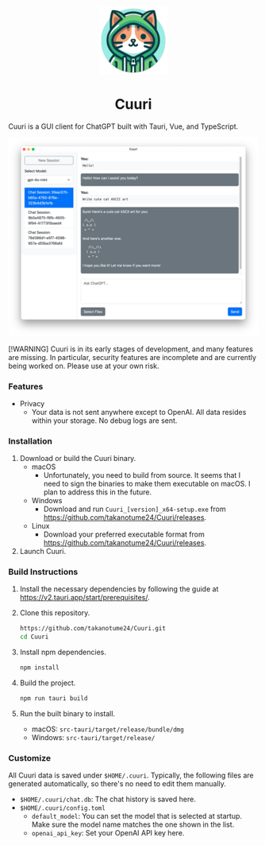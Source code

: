 <p align="center">
    <img src=https://github.com/takanotume24/cuuri/blob/master/src-tauri/icons/Square284x284Logo.png?raw=true width=138/>
</p>
<h1 align="center">Cuuri</h1>

Cuuri is a GUI client for ChatGPT built with Tauri, Vue, and TypeScript.

![Screenshot](./public/screenshot.png)

[!WARNING]
Cuuri is in its early stages of development, and many features are missing. In particular, security features are incomplete and are currently being worked on. Please use at your own risk.

### Features

- Privacy
  - Your data is not sent anywhere except to OpenAI. All data resides within your storage. No debug logs are sent.

### Installation

1. Download or build the Cuuri binary.
   - macOS
     - Unfortunately, you need to build from source. It seems that I need to sign the binaries to make them executable on macOS. I plan to address this in the future.
   - Windows
     - Download and run `Cuuri_[version]_x64-setup.exe` from <https://github.com/takanotume24/Cuuri/releases>.
   - Linux
     - Download your preferred executable format from <https://github.com/takanotume24/Cuuri/releases>.
2. Launch Cuuri.

### Build Instructions

1. Install the necessary dependencies by following the guide at <https://v2.tauri.app/start/prerequisites/>.
1. Clone this repository.

    ```bash
    https://github.com/takanotume24/Cuuri.git
    cd Cuuri
    ```

1. Install npm dependencies.

    ```bash
    npm install
    ```
  
1. Build the project.

    ```bash
    npm run tauri build
    ```

1. Run the built binary to install.
   - macOS: `src-tauri/target/release/bundle/dmg`
   - Windows: `src-tauri/target/release/`

### Customize

All Cuuri data is saved under `$HOME/.cuuri`. Typically, the following files are generated automatically, so there's no need to edit them manually.

- `$HOME/.cuuri/chat.db`: The chat history is saved here.
- `$HOME/.cuuri/config.toml`
  - `default_model`: You can set the model that is selected at startup. Make sure the model name matches the one shown in the list.
  - `openai_api_key`: Set your OpenAI API key here.
